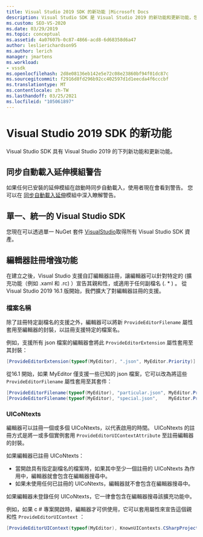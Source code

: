 ```yaml
---
title: Visual Studio 2019 SDK 的新功能 |Microsoft Docs
description: Visual Studio SDK 是 Visual Studio 2019 的新功能和更新功能，包括編輯器註冊的增強功能。
ms.custom: SEO-VS-2020
ms.date: 03/29/2019
ms.topic: conceptual
ms.assetid: 4a07607b-0c87-4866-acd8-6d68358d6a47
author: leslierichardson95
ms.author: lerich
manager: jmartens
ms.workload:
- vssdk
ms.openlocfilehash: 2d8e08136eb142e5e72c08e23860bf94f01dc87c
ms.sourcegitcommit: f2916d8fd296b92cc402597d1d1eecda4f6cccbf
ms.translationtype: MT
ms.contentlocale: zh-TW
ms.lasthandoff: 03/25/2021
ms.locfileid: "105061897"
---
```

# <a name="whats-new-in-the-visual-studio-2019-sdk"></a>Visual Studio 2019 SDK 的新功能

Visual Studio SDK 具有 Visual Studio 2019 的下列新功能和更新功能。

## <a name="synchronously-autoloaded-extensions-warning"></a>同步自動載入延伸模組警告

如果任何已安裝的延伸模組在啟動時同步自動載入，使用者現在會看到警告。 您可以在 [同步自動載入延伸](synchronously-autoloaded-extensions.md)模組中深入瞭解警告。

## <a name="single-unified-visual-studio-sdk"></a>單一、統一的 Visual Studio SDK

您現在可以透過單一 NuGet 套件 [VisualStudio](https://www.nuget.org/packages/microsoft.visualstudio.sdk)取得所有 Visual Studio SDK 資產。

## <a name="editor-registration-enhancements"></a>編輯器註冊增強功能

在建立之後，Visual Studio 支援自訂編輯器註冊，讓編輯器可以針對特定的 (擴充功能（例如 .xaml 和 .rc) ）宣告其親和性，或適用于任何副檔名 (. * ) 。 從 Visual Studio 2019 16.1 版開始，我們擴大了對編輯器註冊的支援。

### <a name="filenames"></a>檔案名稱

除了註冊特定副檔名的支援之外，編輯器可以將新 `ProvideEditorFilename` 屬性套用至編輯器的封裝，以註冊支援特定的檔案名。

例如，支援所有 json 檔案的編輯器會將此 `ProvideEditorExtension` 屬性套用至其封裝：

```cs
[ProvideEditorExtension(typeof(MyEditor), ".json", MyEditor.Priority)]
```

從16.1 開始，如果 MyEditor 僅支援一些已知的 json 檔案，它可以改為將這些 `ProvideEditorFilename` 屬性套用至其套件：

```cs
[ProvideEditorFilename(typeof(MyEditor), "particular.json", MyEditor.Priority)]
[ProvideEditorFilename(typeof(MyEditor), "special.json",    MyEditor.Priority)]
```

### <a name="uicontexts"></a>UICoNtexts

編輯器可以註冊一個或多個 UICoNtexts，以代表啟用的時間。 UICoNtexts 的註冊方式是將一或多個實例套用 `ProvideEditorUIContextAttribute` 至註冊編輯器的封裝。

如果編輯器已註冊 UICoNtexts：

- 當開啟具有指定副檔名的檔案時，如果其中至少一個註冊的 UICoNtexts 為作用中，編輯器就會包含在編輯器搜尋中。
- 如果未使用任何已註冊的 UICoNtexts，編輯器就不會包含在編輯器搜尋中。

如果編輯器未登錄任何 UICoNtexts，它一律會包含在編輯器搜尋該擴充功能中。

例如，如果 c # 專案開啟時，編輯器才可供使用，它可以套用屬性來宣告這個親和性 `ProvideEditorUIContext` ：

```cs
[ProvideEditorUIContext(typeof(MyEditor), KnownUIContexts.CSharpProjectContext)]
```
